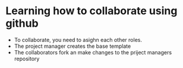 # Learning how to collaborate using github

- To collaborate, you need to asighn each other roles.
- The project manager creates the base template
- The collaborators fork an make changes to the priject  managers repository
